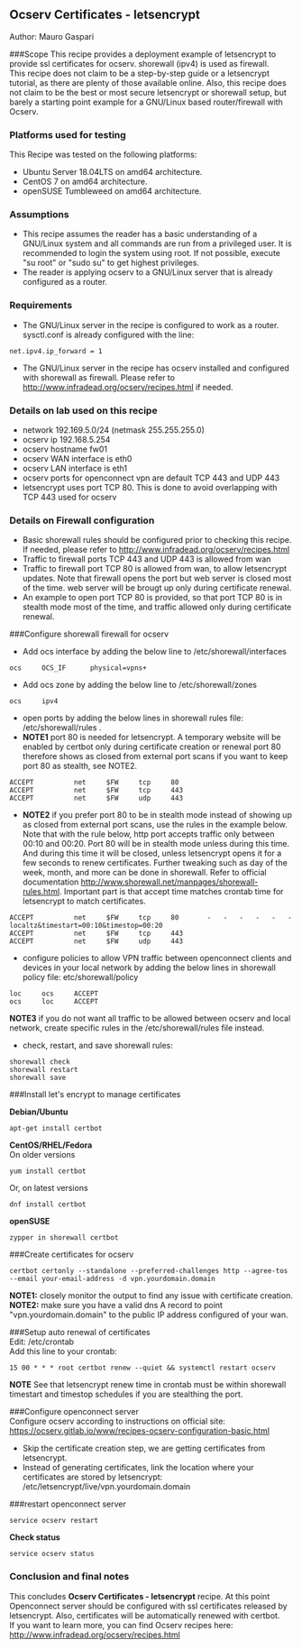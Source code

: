 ## Ocserv Certificates - letsencrypt

Author: Mauro Gaspari  

###Scope
This recipe provides a deployment example of letsencrypt to provide ssl certificates for ocserv.   shorewall (ipv4) is used as firewall.  
This recipe does not claim to be a step-by-step guide or a letsencrypt tutorial, as there are plenty of those available online. Also, this recipe does not claim to be the best or most secure letsencrypt or shorewall setup, but barely a starting point example for a GNU/Linux based router/firewall with Ocserv.  

### Platforms used for testing  
This Recipe was tested on the following platforms: 
  
- Ubuntu Server 18.04LTS on amd64 architecture.  
- CentOS 7 on amd64 architecture.  
- openSUSE Tumbleweed on amd64 architecture.  


### Assumptions  
- This recipe assumes the reader has a basic understanding of a GNU/Linux system and all commands are run from a privileged user. It is recommended to login the system using root. If not possible, execute "su root" or "sudo su" to get highest privileges.  
- The reader is applying ocserv to a GNU/Linux server that is already configured as a router.  
### Requirements
- The GNU/Linux server in the recipe is configured to work as a router. sysctl.conf is already configured with the line:  
```
net.ipv4.ip_forward = 1  
```  
- The GNU/Linux server in the recipe has ocserv installed and configured with shorewall as firewall. Please refer to <http://www.infradead.org/ocserv/recipes.html> if needed.  


### Details on lab used on this recipe
- network 192.169.5.0/24 (netmask 255.255.255.0)
- ocserv ip 192.168.5.254
- ocserv hostname fw01
- ocserv WAN interface is eth0
- ocserv LAN interface is eth1
- ocserv ports for openconnect vpn are default TCP 443 and UDP 443
- letsencrypt uses port TCP 80. This is done to avoid overlapping with TCP 443 used for ocserv


### Details on Firewall configuration
- Basic shorewall rules should be configured prior to checking this recipe. If needed, please refer to <http://www.infradead.org/ocserv/recipes.html>  
- Traffic to firewall ports TCP 443 and UDP 443 is allowed from wan  
- Traffic to firewall port TCP 80 is allowed from wan, to allow letsencrypt updates. Note that firewall opens the port but web server is closed most of the time. web server will be brougt up only during certificate renewal.  
- An example to open port TCP 80 is provided, so that port TCP 80 is in stealth mode most of the time, and traffic allowed only during certificate renewal.  


###Configure shorewall firewall for ocserv  
- Add ocs interface by adding the below line to /etc/shorewall/interfaces  
```
ocs     OCS_IF      physical=vpns+
```  
- Add ocs  zone  by adding the below line to /etc/shorewall/zones  
```
ocs     ipv4
```  
- open ports by adding the below lines in shorewall rules file: /etc/shorewall/rules .  
- **NOTE1** port 80 is needed for letsencrypt. A temporary website will be enabled by certbot only during certificate creation or renewal port 80 therefore shows as closed from external port scans if you want to keep port 80 as stealth, see NOTE2.  
```
ACCEPT          net     $FW     tcp     80
ACCEPT          net     $FW     tcp     443
ACCEPT          net     $FW     udp     443
```  

- **NOTE2** if you prefer port 80 to be in stealth mode instead of showing up as closed from external port scans, use the rules in the example below. Note that with the rule below, http port accepts traffic only between 00:10 and 00:20. Port 80 will be in stealth mode unless during this time. And during this time it will be closed, unless letsencrypt opens it for a few seconds to renew certificates. Further tweaking such as day of the week, month, and more can be done in shorewall. Refer to official documentation <http://www.shorewall.net/manpages/shorewall-rules.html>.  Important part is that accept time matches crontab time for letsencrypt to match certificates.  
```
ACCEPT          net     $FW     tcp     80       -   -   -   -   -   -   localtz&timestart=00:10&timestop=00:20
ACCEPT          net     $FW     tcp     443
ACCEPT          net     $FW     udp     443
```  

- configure policies to allow VPN traffic between openconnect clients and devices in your local network by adding the below lines in shorewall policy file: etc/shorewall/policy  
```
loc     ocs     ACCEPT
ocs     loc     ACCEPT
```  
**NOTE3** if you do not want all traffic to be allowed between ocserv and local network, create specific rules in the /etc/shorewall/rules file instead.  

- check, restart, and save shorewall rules:  
```
shorewall check
shorewall restart
shorewall save
```  



###Install let's encrypt to manage certificates  

**Debian/Ubuntu**  

```
apt-get install certbot
```  

**CentOS/RHEL/Fedora**  
On older versions  
```
yum install certbot  
```  
Or, on latest versions  
```
dnf install certbot  
```  

**openSUSE**  
```
zypper in shorewall certbot  
```  


###Create certificates for ocserv  
```
certbot certonly --standalone --preferred-challenges http --agree-tos --email your-email-address -d vpn.yourdomain.domain
```  
**NOTE1:** closely monitor the output to find any issue with certificate creation.  
**NOTE2:** make sure you have a valid dns A record to point "vpn.yourdomain.domain" to the public IP address configured of your wan.  

###Setup auto renewal of certificates  
Edit: /etc/crontab  
Add this line to your crontab:  
```
15 00 * * * root certbot renew --quiet && systemctl restart ocserv
```  
**NOTE** See that letsencrypt renew time in crontab must be within shorewall timestart and timestop schedules if you are stealthing the port.



###Configure openconnect server  
Configure ocserv according to instructions on official site: <https://ocserv.gitlab.io/www/recipes-ocserv-configuration-basic.html>
- Skip the certificate creation step, we are getting certificates from letsencrypt.  
- Instead of generating certificates, link the location where your certificates are stored by letsencrypt: /etc/letsencrypt/live/vpn.yourdomain.domain  

###restart openconnect server  
```
service ocserv restart
```  
**Check status**  
```
service ocserv status
```  

### Conclusion and final notes  
This concludes **Ocserv Certificates - letsencrypt** recipe. At this point Openconnect server should be configured with ssl certificates released by letsencrypt. Also, certificates will be automatically renewed with certbot.  
If you want to learn more, you can find Ocserv recipes here: <http://www.infradead.org/ocserv/recipes.html>

